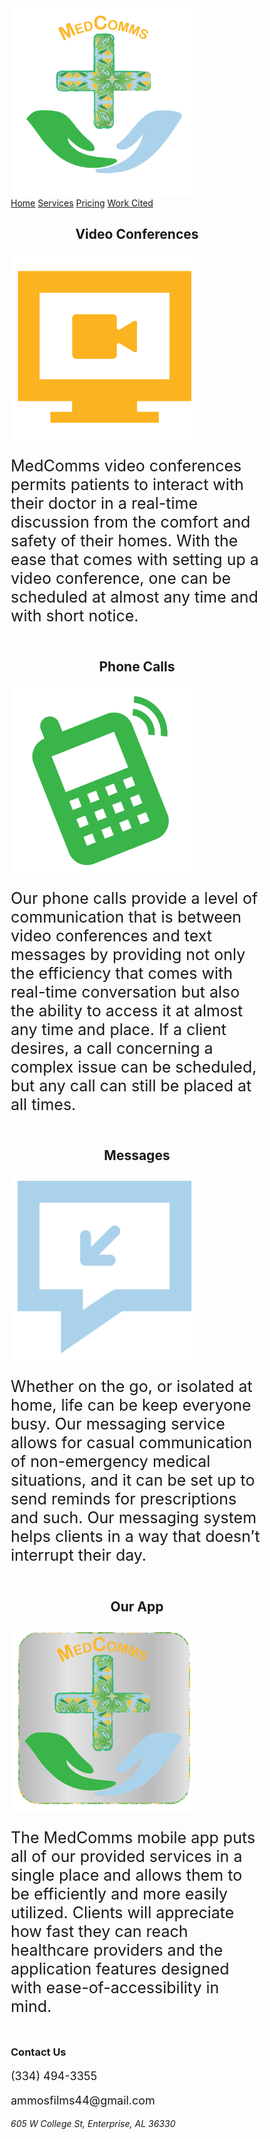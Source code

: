 <!DOCTYPE html>
<html lang="en">
<head>
<title>MedComms</title>
<meta charset="utf-8">
<meta name="viewport" content="width=device-width, initial-scale=1">
<style>
* {
  box-sizing: border-box;
}

body {
  margin: 0;
}
p {
  font-size: 25px;
}

/* Style the header */
.header {
  background-color: white;
  padding: 20px;
  text-align: center;
}

/* Style the top navigation bar */
.topnav {
  overflow: hidden;
  background-color: #333;
}

/* Style the topnav links */
.topnav a {
  float: left;
  color: #f2f2f2;
  text-align: center;
  padding: 14px 16px;
  text-decoration: none;
  display: block;
}

/* Change color on hover */
.topnav a:hover {
  background-color: #4CAF50;
  color: black;
}

/* Create three equal columns that floats next to each other */
.column {
  float: left;
  width: 50%;
  padding: 20px;
}

/* Create three equal columns that floats next to each other */
.column2 {
  float: left;
  width: 33.33%;
  padding: 20px;
}

/* Clear floats after the columns */
.row:after {
  content: "";
  display: table;
  clear: both;
}

/* Responsive layout - makes the three columns stack on top of each other instead of next to each other */
@media screen and (max-width:600px) {
  .column {
    width: 100%;
  }
}

.footer {
  background-color: #f1f1f1;
  padding: 10px;
  text-align: center;
}

.button {
  background-color: gainsboro;
  float: center;
  display: inline-block;
  border: none;
  color: white;
  padding: 15px 32px;
  text-align: center;
  text-decoration: none;
  font-size: 20px;
  margin: 4px 2px;
  cursor: pointer;
}

</style>
</head>
<body>

<div class="header">
<a href="https://cadisharkboy.github.io/MedComms/">
  <img src="Logo.png" width="300" padding="200" float="center">
</a>
</div>

<div class="topnav">
  <a class="active" href="https://cadisharkboy.github.io/MedComms/">Home</a>
  <a href="https://cadisharkboy.github.io/MedComms/services.html">Services</a>
  <a href="https://cadisharkboy.github.io/MedComms/prices.html">Pricing</a>
  <a href="https://cadisharkboy.github.io/MedComms/work-cited.html">Work Cited</a>
</div>

<div class="row">
  <div class="column">
    <h2 style="text-align: center;">Video Conferences</h2>
    <a href="https://cadisharkboy.github.io/MedComms/prices.htm">
    <img src="Video Conference-8.png" width="300" height="300" float="left" align="center"/>
    </a>
    <p>MedComms video conferences permits patients to interact with their doctor in a real-time discussion from the comfort and safety of their homes. With the ease that comes with setting up a video conference, one can be scheduled at almost any time and with short notice.</p>
  </div>
  
  <div class="column">
    <h2 style="text-align: center;">Phone Calls</h2>
    <a href="https://cadisharkboy.github.io/MedComms/prices.htm">
    <img src="Phone Call Icon-8.png" width="300" height="300" float="left" align="center"/>
    </a>
    <p>Our phone calls provide a level of communication that is between video conferences and text messages by providing not only the efficiency that comes with real-time conversation but also the ability to access it at almost any time and place. If a client desires, a call concerning a complex issue can be scheduled, but any call can still be placed at all times.</p>
  </div>
</div>

<div class="row">
  <div class="column">
    <h2 style="text-align: center;">Messages</h2>
    <a href="https://cadisharkboy.github.io/MedComms/prices.htm">
    <img src="Message Icon-8.png" width="300" height="300" float="left" align="center"/>
    </a>
    <p>Whether on the go, or isolated at home, life can be keep everyone busy. Our messaging service allows for casual communication of non-emergency medical situations, and it can be set up to send reminds for prescriptions and such. Our messaging system helps clients in a way that doesn’t interrupt their day. </p>
  </div>
 
  <div class="column">
    <h2 style="text-align: center;">Our App</h2>
    <a href="https://cadisharkboy.github.io/MedComms/prices.htm">
    <img src="App Icon-8.png" width="300" height="300" float="left" align="center"/>
    </a>
    <p>The MedComms mobile app puts all of our provided services in a single place and allows them to be efficiently and more easily utilized. Clients will appreciate how fast they can reach healthcare providers and the application features designed with ease-of-accessibility in mind.</p>
  </div>
</div>

<div class="footer">
 <div class="row">
   <h3> Contact Us</h3>
  <div class="column2">
   <p style="font-size: 18px;"> (334) 494-3355 </p> 
  </div>
  <div class="column2">
   <p style="font-size: 18px;"> ammosfilms44@gmail.com </p>
  </div>
  <div class="column2">
   <address>  605 W College St, Enterprise, AL 36330 </address>
  </div>
 </div>
</div>

</body>
</html>
